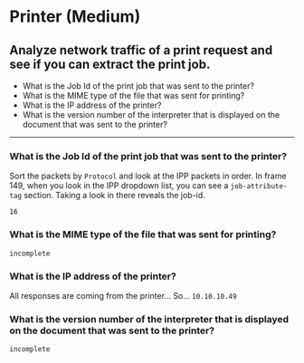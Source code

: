 # Printer (Medium)
## Analyze network traffic of a print request and see if you can extract the print job.

-	What is the Job Id of the print job that was sent to the printer?
-	What is the MIME type of the file that was sent for printing?
-	What is the IP address of the printer?
-	What is the version number of the interpreter that is displayed on the document that was sent to the printer?

---

###	What is the Job Id of the print job that was sent to the printer?
Sort the packets by `Protocol` and look at the IPP packets in order. In frame 149, when you look in the IPP dropdown list, you can see a `job-attribute-tag` section. Taking a look in there reveals the job-id.

`16`
###	What is the MIME type of the file that was sent for printing?
`incomplete`
###	What is the IP address of the printer?
All responses are coming from the printer... So...
`10.10.10.49`
###	What is the version number of the interpreter that is displayed on the document that was sent to the printer?
`incomplete`